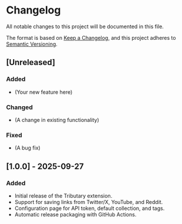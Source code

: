 # Changelog

All notable changes to this project will be documented in this file.

The format is based on [Keep a Changelog](https://keepachangelog.com/en/1.0.0/),
and this project adheres to [Semantic Versioning](https://semver.org/spec/v2.0.0.html).

## [Unreleased]

### Added

- (Your new feature here)

### Changed

- (A change in existing functionality)

### Fixed

- (A bug fix)

## [1.0.0] - 2025-09-27

### Added

- Initial release of the Tributary extension.
- Support for saving links from Twitter/X, YouTube, and Reddit.
- Configuration page for API token, default collection, and tags.
- Automatic release packaging with GitHub Actions.
